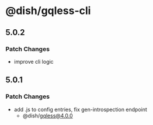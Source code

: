 # @dish/gqless-cli

## 5.0.2

### Patch Changes

- improve cli logic

## 5.0.1

### Patch Changes

- add .js to config entries, fix gen-introspection endpoint
  - @dish/gqless@4.0.0
